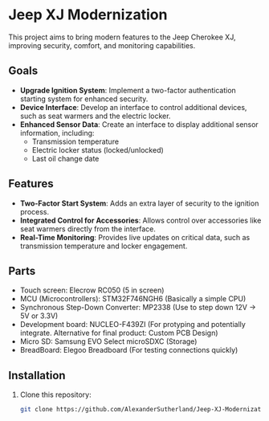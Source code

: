 # Jeep XJ Modernization

This project aims to bring modern features to the Jeep Cherokee XJ, improving security, comfort, and monitoring capabilities.

## Goals

- **Upgrade Ignition System**: Implement a two-factor authentication starting system for enhanced security.
- **Device Interface**: Develop an interface to control additional devices, such as seat warmers and the electric locker.
- **Enhanced Sensor Data**: Create an interface to display additional sensor information, including:
  - Transmission temperature
  - Electric locker status (locked/unlocked)
  - Last oil change date

## Features

- **Two-Factor Start System**: Adds an extra layer of security to the ignition process.
- **Integrated Control for Accessories**: Allows control over accessories like seat warmers directly from the interface.
- **Real-Time Monitoring**: Provides live updates on critical data, such as transmission temperature and locker engagement.

## Parts
- Touch screen: Elecrow RC050 (5 in screen)
- MCU (Microcontrollers): STM32F746NGH6 (Basically a simple CPU)
- Synchronous Step-Down Converter: MP2338 (Use to step down 12V -> 5V or 3.3V)
- Development board: NUCLEO-F439ZI (For protyping and potentially integrate. Alternative for final product: Custom PCB Design)
- Micro SD: Samsung EVO Select microSDXC (Storage)
- BreadBoard: Elegoo Breadboard (For testing connections quickly)

## Installation

1. Clone this repository:
   ```bash
   git clone https://github.com/AlexanderSutherland/Jeep-XJ-Modernization.git
